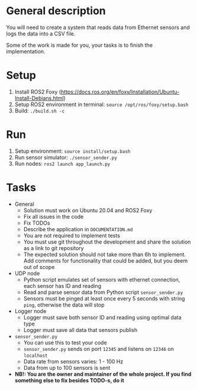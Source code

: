 # General description
You will need to create a system that reads data from Ethernet sensors and logs the data into a CSV file.

Some of the work is made for you, your tasks is to finish the implementation.

# Setup
1. Install ROS2 Foxy (https://docs.ros.org/en/foxy/Installation/Ubuntu-Install-Debians.html)
2. Setup ROS2 environment in terminal: `source /opt/ros/foxy/setup.bash`
3. Build: `./build.sh -c`

# Run
1. Setup environment: `source install/setup.bash`
2. Run sensor simulator: `./sensor_sender.py`
3. Run nodes: `ros2 launch app_launch.py`

# Tasks
* General
  * Solution must work on Ubuntu 20.04 and ROS2 Foxy
  * Fix all issues in the code
  * Fix TODOs
  * Describe the application in `DOCUMENTATION.md`
  * You are not required to implement tests
  * You must use git throughout the development and share the solution as a link to git repository
  * The expected solution should not take more than 6h to implement. Add comments for functionality that could be added, but you deem out of scope
* UDP node
  * Python script emulates set of sensors with ethernet connection, each sensor has ID and reading
  * Read and parse sensor data from Python script `sensor_sender.py`
  * Sensors must be pinged at least once every 5 seconds with string `ping`, otherwise the data will stop
* Logger node
  * Logger must save both sensor ID and reading using optimal data type
  * Logger must save all data that sensors publish
* `sensor_sender.py`
  * You can use this to test your code
  * `sensor_sender.py` sends on port `12345` and listens on `12346` on `localhost`
  * Data rate from sensors varies: 1 - 100 Hz
  * Data from up to 100 sensors is sent
* __NB!: You are the owner and maintainer of the whole project. If you find something else to fix besides TODO-s, do it__
